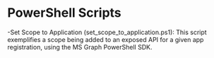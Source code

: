 ﻿# PowerShell Scripts

-Set Scope to Application (set_scope_to_application.ps1): This script exemplifies a scope being added to an exposed API for a given app registration, using the MS Graph PowerShell SDK.
